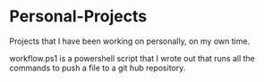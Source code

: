 # Personal-Projects
Projects that I have been working on personally, on my own time.

workflow.ps1 is a powershell script that I wrote out that runs all the commands to push a file to a git hub repository.
